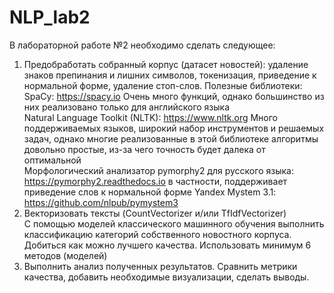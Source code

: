 # NLP_lab2
В лабораторной работе №2 необходимо сделать следующее:
1. Предобработать собранный корпус (датасет новостей): удаление знаков препинания и лишних символов, токенизация, приведение к нормальной форме, удаление стоп-слов. Полезные библиотеки: <br>
SpaCy: https://spacy.io Очень много функций, однако большинство из них реализовано только для английского языка <br>
Natural Language Toolkit (NLTK): https://www.nltk.org Много поддерживаемых языков, широкий набор инструментов и решаемых задач, однако многие реализованные в этой библиотеке алгоритмы довольно простые, из-за чего точность будет далека от оптимальной <br>
Морфологический анализатор pymorphy2 для русского языка: https://pymorphy2.readthedocs.io в частности, поддерживает приведение слов к нормальной форме
Yandex Mystem 3.1: https://github.com/nlpub/pymystem3 <br>
2. Векторизовать тексты (CountVectorizer и/или TfIdfVectorizer)  <br>
С помощью моделей классического машинного обучения выполнить классификацию категорий собственного новостного корпуса. Добиться как можно лучшего качества. Использовать минимум 6 методов (моделей) <br>
3. Выполнить анализ полученных результатов. Сравнить метрики качества, добавить необходимые визуализации, сделать выводы.
